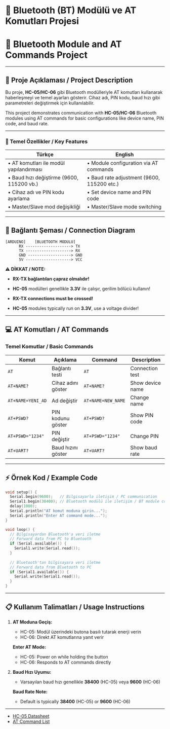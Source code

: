 # **📌 Bluetooth (BT) Modülü ve AT Komutları Projesi**  
# **📌 Bluetooth Module and AT Commands Project**  

---

## **📖 Proje Açıklaması / Project Description**  
Bu proje, **HC-05/HC-06** gibi Bluetooth modülleriyle AT komutları kullanarak haberleşmeyi ve temel ayarları gösterir. Cihaz adı, PIN kodu, baud hızı gibi parametreleri değiştirmek için kullanılabilir.  

This project demonstrates communication with **HC-05/HC-06** Bluetooth modules using AT commands for basic configurations like device name, PIN code, and baud rate.  

---

### **🎯 Temel Özellikler / Key Features**  
| Türkçe | English |
|--------|---------|
| • AT komutları ile modül yapılandırması | • Module configuration via AT commands |
| • Baud hızı değiştirme (9600, 115200 vb.) | • Baud rate adjustment (9600, 115200 etc.) |
| • Cihaz adı ve PIN kodu ayarlama | • Set device name and PIN code |
| • Master/Slave mod değişikliği | • Master/Slave mode switching |

---

## **🔌 Bağlantı Şeması / Connection Diagram**
```
[ARDUINO]    [BLUETOOTH MODÜLÜ]
      RX --------------------> TX
      TX --------------------> RX
      GND -------------------> GND
      5V --------------------> VCC
```
⚠️ **DİKKAT / NOTE:**  
- **RX-TX bağlantıları çapraz olmalıdır!**  
- **HC-05** modülleri genellikle **3.3V** ile çalışır, gerilim bölücü kullanın!  

- **RX-TX connections must be crossed!**  
- **HC-05** modules typically run on **3.3V**, use a voltage divider!  

---

## **💻 AT Komutları / AT Commands**
### **Temel Komutlar / Basic Commands**
| Komut | Açıklama | Command | Description |
|-------|----------|---------|-------------|
| `AT`  | Bağlantı testi | `AT` | Connection test |
| `AT+NAME?` | Cihaz adını göster | `AT+NAME?` | Show device name |
| `AT+NAME=YENI_AD` | Ad değiştir | `AT+NAME=NEW_NAME` | Change name |
| `AT+PSWD?` | PIN kodunu göster | `AT+PSWD?` | Show PIN code |
| `AT+PSWD="1234"` | PIN değiştir | `AT+PSWD="1234"` | Change PIN |
| `AT+UART?` | Baud hızını göster | `AT+UART?` | Show baud rate |

---

## **⚡ Örnek Kod / Example Code**
```cpp
void setup() {
  Serial.begin(9600);   // Bilgisayarla iletişim / PC communication
  Serial1.begin(38400); // Bluetooth modülü ile iletişim / BT module communication
  delay(1000);
  Serial.println("AT komut moduna girin...");
  Serial.println("Enter AT command mode...");
}

void loop() {
  // Bilgisayardan Bluetooth'a veri iletme
  // Forward data from PC to Bluetooth
  if (Serial.available()) {
    Serial1.write(Serial.read());
  }
  
  // Bluetooth'tan bilgisayara veri iletme
  // Forward data from Bluetooth to PC
  if (Serial1.available()) {
    Serial.write(Serial1.read());
  }
}
```

---

## **📋 Kullanım Talimatları / Usage Instructions**
1. **AT Moduna Geçiş:**  
   - HC-05: Modül üzerindeki butona basılı tutarak enerji verin  
   - HC-06: Direkt AT komutlarına yanıt verir  

   **Enter AT Mode:**  
   - HC-05: Power on while holding the button  
   - HC-06: Responds to AT commands directly  

2. **Baud Hızı Uyumu:**  
   - Varsayılan baud hızı genellikle **38400** (HC-05) veya **9600** (HC-06)  

   **Baud Rate Note:**  
   - Default is typically **38400** (HC-05) or **9600** (HC-06)  

---

- [HC-05 Datasheet](https://www.olimex.com/Products/Components/RF/BLUETOOTH-SERIAL-HC-05/resources/hc05.pdf)  
- [AT Command List](https://www.microchip.ua/wireless/hc_bluetooth.pdf)
